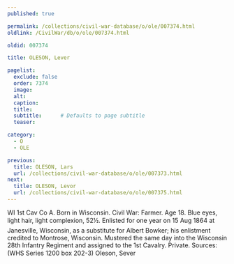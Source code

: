 ```yaml
---
published: true

permalink: /collections/civil-war-database/o/ole/007374.html
oldlink: /CivilWar/db/o/ole/007374.html

oldid: 007374

title: OLESON, Lever

pagelist:
  exclude: false
  order: 7374
  image: 
  alt:
  caption:
  title:
  subtitle:      # Defaults to page subtitle
  teaser:

category: 
  - O 
  - OLE

previous:
  title: OLESON, Lars
  url: /collections/civil-war-database/o/ole/007373.html  
next:
  title: OLESON, Levor
  url: /collections/civil-war-database/o/ole/007375.html   
---
```

WI 1st Cav Co A. Born in Wisconsin. Civil War: Farmer. Age 18. Blue eyes, light hair, light complexion, 5&#146;2&frac12;&#148;. Enlisted for one year on 15 Aug 1864 at Janesville, Wisconsin, as a substitute for Albert Bowker; his enlistment credited to Montrose, Wisconsin. Mustered the same day into the Wisconsin 28th Infantry Regiment and assigned to the 1st Cavalry. Private. Sources: (WHS Series 1200 box 202-3) &#147;Oleson, Sever&#148;